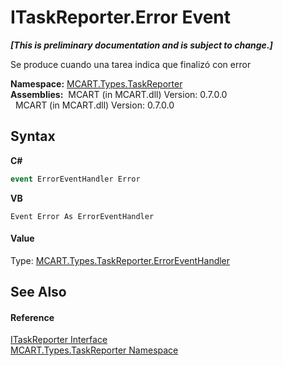 # ITaskReporter.Error Event
 _**\[This is preliminary documentation and is subject to change.\]**_

Se produce cuando una tarea indica que finalizó con error

**Namespace:**&nbsp;<a href="256f3901-18cb-eeca-835c-7de778822db3">MCART.Types.TaskReporter</a><br />**Assemblies:**&nbsp;&nbsp;MCART (in MCART.dll) Version: 0.7.0.0<br />&nbsp;&nbsp;MCART (in MCART.dll) Version: 0.7.0.0<br />

## Syntax

**C#**<br />
``` C#
event ErrorEventHandler Error
```

**VB**<br />
``` VB
Event Error As ErrorEventHandler
```


#### Value
Type: <a href="b7eb24f8-7838-fe20-0c5e-57672b3f9304">MCART.Types.TaskReporter.ErrorEventHandler</a>

## See Also


#### Reference
<a href="33635590-5f82-4893-14af-1a5de20591b5">ITaskReporter Interface</a><br /><a href="256f3901-18cb-eeca-835c-7de778822db3">MCART.Types.TaskReporter Namespace</a><br />